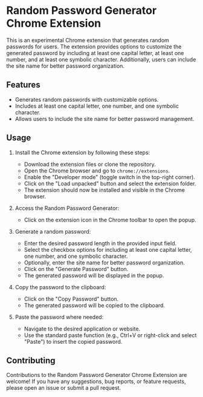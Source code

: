 # Random Password Generator Chrome Extension

This is an experimental Chrome extension that generates random passwords for users. The extension provides options to customize the generated password by including at least one capital letter, at least one number, and at least one symbolic character. Additionally, users can include the site name for better password organization.

## Features

- Generates random passwords with customizable options.
- Includes at least one capital letter, one number, and one symbolic character.
- Allows users to include the site name for better password management.

## Usage

1. Install the Chrome extension by following these steps:
   - Download the extension files or clone the repository.
   - Open the Chrome browser and go to `chrome://extensions`.
   - Enable the "Developer mode" (toggle switch in the top-right corner).
   - Click on the "Load unpacked" button and select the extension folder.
   - The extension should now be installed and visible in the Chrome browser.

2. Access the Random Password Generator:
   - Click on the extension icon in the Chrome toolbar to open the popup.

3. Generate a random password:
   - Enter the desired password length in the provided input field.
   - Select the checkbox options for including at least one capital letter, one number, and one symbolic character.
   - Optionally, enter the site name for better password organization.
   - Click on the "Generate Password" button.
   - The generated password will be displayed in the popup.

4. Copy the password to the clipboard:
   - Click on the "Copy Password" button.
   - The generated password will be copied to the clipboard.

5. Paste the password where needed:
   - Navigate to the desired application or website.
   - Use the standard paste function (e.g., Ctrl+V or right-click and select "Paste") to insert the copied password.

## Contributing

Contributions to the Random Password Generator Chrome Extension are welcome! If you have any suggestions, bug reports, or feature requests, please open an issue or submit a pull request.

